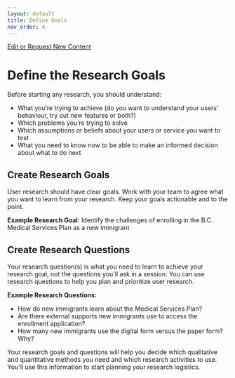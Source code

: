 ```yaml
---
layout: default
title: Define Goals
nav_order: 4
---
```


[Edit or Request New Content](https://github.com/bcgov/user-research-guide/issues/new/choose)

# Define the Research Goals
Before starting any research, you should understand:

- What you’re trying to achieve (do you want to understand your users’ behaviour, try out new features or both?)
- Which problems you’re trying to solve
- Which assumptions or beliefs about your users or service you want to test
- What you need to know now to be able to make an informed decision about what to do next

## Create Research Goals

User research should have clear goals. Work with your team to agree what you want to learn from your research. Keep your goals actionable and to the point.

**Example Research Goal:** Identify the challenges of enrolling in the B.C. Medical Services Plan as a new immigrant

## Create Research Questions

Your research question(s) is what you need to learn to achieve your research goal, not the questions you'll ask in a session. You can use research questions to help you plan and prioritize user research.

**Example Research Questions:**
- How do new immigrants learn about the Medical Services Plan?
- Are there external supports new immigrants use to access the enrollment application?
- How many new immigrants use the digital form versus the paper form? Why?

Your research goals and questions will help you decide which qualitative and quantitative methods you need and which research activities to use. You'll use this information to start planning your research logistics.
